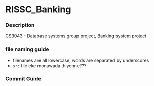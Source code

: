 # RISSC_Banking

### Description
CS3043 - Database systems group project, Banking system project

### file naming guide 
- filenames are all lowercase, words are separated by underscores
- `src` file eke monawada thiyenne???

### Commit Guide

